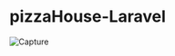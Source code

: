 # pizzaHouse-Laravel
![Capture](https://user-images.githubusercontent.com/73405867/139537946-f0d3246e-066c-4250-b212-3851198b518b.PNG)
